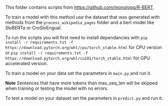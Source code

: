 This folder contains scripts from https://github.com/monologg/R-BERT.

To train a model with this method use the dataset that was generated with methods from the `process_wikipedia_pages` folder and a bert model like SloBERTa or CroSloEngual.

To run the scripts you will first need to install dependancies with `pip install -r requirements.txt -f https://download.pytorch.org/whl/cpu/torch_stable.html`
for CPU version or `pip install -r requirements.txt -f https://download.pytorch.org/whl/cu101/torch_stable.html` for GPU accelerated version.

To train a model on your data set the parameters in `main.py` and run it. 

**Note** Sentences that have more tokens than max_seq_len will be skipped when training or testing the model with no errors.

To test a model on your dataset set the parameters in `predict.py` and run it. 